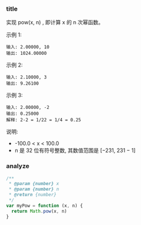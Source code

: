 <!--
abbrlink: 3xsoythc
-->

### title

实现 pow(x, n) , 即计算 x 的 n 次幂函数。

示例 1:

```
输入: 2.00000, 10
输出: 1024.00000
```

示例 2:

```
输入: 2.10000, 3
输出: 9.26100
```

示例 3:

```
输入: 2.00000, -2
输出: 0.25000
解释: 2-2 = 1/22 = 1/4 = 0.25
```

说明:

* -100.0 < x < 100.0
* n 是 32 位有符号整数, 其数值范围是 [−231, 231 − 1]

### analyze

```js
/**
 * @param {number} x
 * @param {number} n
 * @return {number}
 */
var myPow = function (x, n) {
  return Math.pow(x, n)
}
```